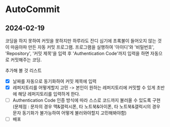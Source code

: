 # AutoCommit

## 2024-02-19
코딩을 하지 못하여 커밋을 못하지만 하루라도 잔디 심기에 초록불이 들어오지 않는 것이 마음아파 만든 자동 커밋 프로그램.
프로그램을 실행하여 '아이디'와 '비밀번호', 'Repository', '커밋 제목'을 입력 후 'Authentication Code'까지 입력을 하면 자동으로 커밋해주는 코딩.

추가해 볼 것 리스트
- [x] 날짜를 자동으로 동기화하여 커밋 제목에 입력
- [x] 레퍼지토리를 어떻게할지 고민 -> 본인이 원하는 레퍼지토리에 커밋할 수 있게 초반에 해당 레퍼지토리를 입력하게 한다.
- [ ] Authentication Code 인증 방식에 따라 스스로 코드까지 불러올 수 있도록 구현
      (문제점 : 문자의 경우 맥&갤럭시폰, 타 노트북&아이폰, 타 노트북&갤럭시의 경우 문자 동기화가 불가능하여 어떻게 불러와야할지 고민해봐야함)
- [ ] 배포
